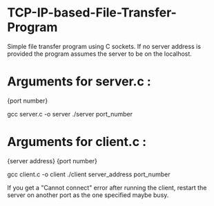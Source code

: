 # TCP-IP-based-File-Transfer-Program

Simple file transfer program using C sockets.
If no server address is provided the program assumes the server to be on the localhost.

# Arguments for server.c :
{port number}

gcc server.c -o server
./server port_number

# Arguments for client.c :
{server address} {port number}

gcc client.c -o client
./client server_address port_number

If you get a "Cannot connect" error after running the client, restart the server on another port as the one specified maybe busy.
